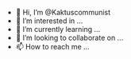 - 👋 Hi, I’m @Kaktuscommunist
- 👀 I’m interested in ...
- 🌱 I’m currently learning ...
- 💞️ I’m looking to collaborate on ...
- 📫 How to reach me ...

<!---
Kaktuscommunist/Kaktuscommunist is a ✨ special ✨ repository because its `README.md` (this file) appears on your GitHub profile.
You can click the Preview link to take a look at your changes.
--->
